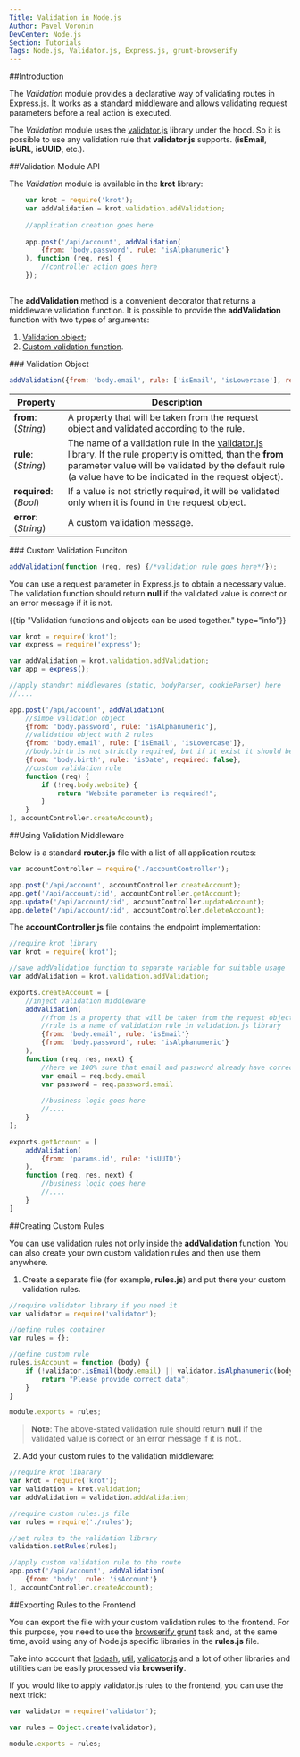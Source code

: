```yaml
---
Title: Validation in Node.js
Author: Pavel Voronin
DevCenter: Node.js
Section: Tutorials
Tags: Node.js, Validator.js, Express.js, grunt-browserify
---
```




##Introduction

The *Validation* module provides a declarative way of validating routes in Express.js. It works as a standard middleware and allows validating request parameters before a real action is executed.

The *Validation* module uses the [validator.js][1] library under the hood. So it is possible to use any validation rule that **validator.js** supports. (**isEmail**, **isURL**, **isUUID**, etc.).





##Validation Module API

The *Validation* module is available in the **krot** library:


```js
    var krot = require('krot');
    var addValidation = krot.validation.addValidation;
    
    //application creation goes here
    
    app.post('/api/account', addValidation(
        {from: 'body.password', rule: 'isAlphanumeric'}
    ), function (req, res) {
        //controller action goes here
    });
    
```

The **addValidation** method is a convenient decorator that returns a middleware validation function. It is possible to provide the **addValidation** function with two types of arguments:

1. [Validation object](#jbject);
2. [Custom validation function](#function).


###<a id="object"></a> Validation Object

```js
addValidation({from: 'body.email', rule: ['isEmail', 'isLowercase'], required: false, error: "Email is required"});
```



Property               | Description
---------              | -----
**from**: (*String*)   | A property that will be taken from the request object and validated according to the rule.
**rule**: (*String*) | The name of a validation rule in the [validator.js][1] library. If the rule property is omitted, than the **from** parameter value will be validated by the default rule (a value have to be indicated in the request object).
**required**: (*Bool*) | If a value is not strictly required, it will be validated only when it is found in the request object.
**error**: (*String*) | A custom validation message.




###<a id="function"></a> Custom Validation Funciton
```js
addValidation(function (req, res) {/*validation rule goes here*/});
```
You can use a request parameter in Express.js to obtain a necessary value.
The validation function should return **null** if the validated value is correct or an error message if it is not.   


{{tip "Validation functions and objects can be used together." type="info"}}

```js
var krot = require('krot');
var express = require('express');

var addValidation = krot.validation.addValidation;
var app = express();

//apply standart middlewares (static, bodyParser, cookieParser) here
//....

app.post('/api/account', addValidation(
    //simpe validation object
    {from: 'body.password', rule: 'isAlphanumeric'},
    //validation object with 2 rules
    {from: 'body.email', rule: ['isEmail', 'isLowercase']},
    //body.birth is not strictly required, but if it exist it should be a date.
    {from: 'body.birth', rule: 'isDate', required: false},
    //custom validation rule
    function (req) {
        if (!req.body.website) {
            return "Website parameter is required!";
        }
    }
), accountController.createAccount);
```

##Using Validation Middleware

Below is a standard **router.js** file with a list of all application routes:

```js
var accountController = require('./accountController');

app.post('/api/account', accountController.createAccount);
app.get('/api/account/:id', accountController.getAccount);
app.update('/api/account/:id', accountController.updateAccount);
app.delete('/api/account/:id', accountController.deleteAccount);
```

The **accountController.js** file contains the endpoint implementation:

```js
//require krot library
var krot = require('krot');

//save addValidation function to separate variable for suitable usage
var addValidation = krot.validation.addValidation;

exports.createAccount = [
    //inject validation middleware
    addValidation(
        //from is a property that will be taken from the request object and validated according to the rule
        //rule is a name of validation rule in validation.js library 
        {from: 'body.email', rule: 'isEmail'}
        {from: 'body.password', rule: 'isAlphanumeric'}
    ),
    function (req, res, next) {
        //here we 100% sure that email and password already have correct values
        var email = req.body.email
        var password = req.password.email
        
        //business logic goes here
        //....
    }
];

exports.getAccount = [
    addValidation(
        {from: 'params.id', rule: 'isUUID'}
    ),
    function (req, res, next) {
        //business logic goes here
        //....
    }
]
```

##Creating Custom Rules

You can use validation rules not only inside the **addValidation** function. You can also create your own custom validation rules and then use them anywhere.

1) Create a separate file (for example, **rules.js**) and put there your custom validation rules.


```js
//require validator library if you need it
var validator = require('validator');

//define rules container
var rules = {};

//define custom rule
rules.isAccount = function (body) {
    if (!validator.isEmail(body.email) || validator.isAlphanumeric(body.password)) {
        return "Please provide correct data";
    }
}

module.exports = rules;
```

> **Note**: The above-stated validation rule should return **null** if the validated value is correct or an error message if it is not..

2) Add your custom rules to the validation middleware:

```js
//require krot libarary
var krot = require('krot');
var validation = krot.validation;
var addValidation = validation.addValidation;

//require custom rules.js file
var rules = require('./rules');

//set rules to the validation library
validation.setRules(rules);

//apply custom validation rule to the route
app.post('/api/account', addValidation(
    {from: 'body', rule: 'isAccount'}
), accountController.createAccount);
```

##Exporting Rules to the Frontend

You can export the file with your custom validation rules to the frontend. For this purpose, you need to use the [browserify grunt][2] task and, at the same time, avoid using any of Node.js specific libraries in the **rules.js** file.

Take into account that [lodash][3], [util][4], [validator.js][5] and a lot of other libraries and utilities can be easily processed via **browserify**.  

If you would like to apply validator.js rules to the frontend, you can use the next trick:

```js
var validator = require('validator');

var rules = Object.create(validator);

module.exports = rules;
```

  [1]: https://github.com/chriso/validator.js
  [2]: https://github.com/jmreidy/grunt-browserify
  [3]: http://lodash.com/
  [4]: http://nodejs.org/api/util.html
  [5]: https://github.com/chriso/validator.js
